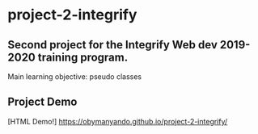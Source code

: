 # project-2-integrify
## Second project for the Integrify Web dev 2019-2020 training program.
Main learning objective: pseudo classes

## Project Demo
[HTML Demo!] https://obymanyando.github.io/project-2-integrify/
